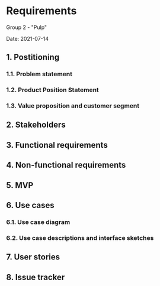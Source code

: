 # Requirements
Group 2 - "Pulp"

Date: 2021-07-14

## 1. Postitioning
### 1.1. Problem statement

### 1.2. Product Position Statement

### 1.3. Value proposition and customer segment

## 2. Stakeholders

## 3. Functional requirements

## 4. Non-functional requirements

## 5. MVP

## 6. Use cases
### 6.1. Use case diagram
### 6.2. Use case descriptions and interface sketches

## 7. User stories

## 8. Issue tracker
